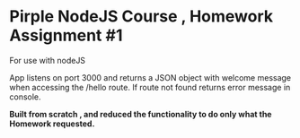 # Pirple NodeJS Course , Homework Assignment #1

For use with nodeJS

App listens on port 3000 and returns a JSON object with welcome message when accessing the /hello route. If route not found returns error message in console.

**Built from scratch , and reduced the functionality to do only what the Homework requested.**
